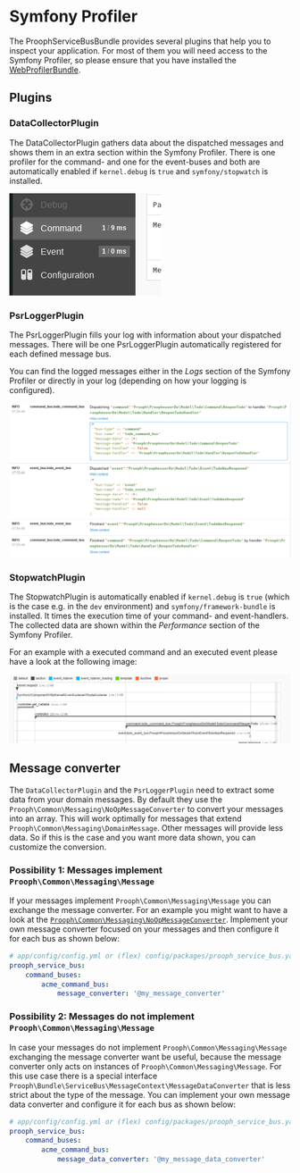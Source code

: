 # Symfony Profiler

The ProophServiceBusBundle provides several plugins that help you to inspect your application.
For most of them you will need access to the Symfony Profiler, so please ensure that you have installed the
[WebProfilerBundle](https://packagist.org/packages/symfony/web-profiler-bundle).

## Plugins

### DataCollectorPlugin

The DataCollectorPlugin gathers data about the dispatched messages and shows them in an extra section within
the Symfony Profiler.
There is one profiler for the command- and one for the event-buses
and both are automatically enabled if `kernel.debug` is `true` and `symfony/stopwatch` is installed.

![Example of a timeline with a command and an event](profiler_data_collector_sections.png)

### PsrLoggerPlugin

The PsrLoggerPlugin fills your log with information about your dispatched messages.
There will be one PsrLoggerPlugin automatically registered for each defined message bus.

You can find the logged messages either in the *Logs* section of the Symfony Profiler or directly in your log
(depending on how your logging is configured).

![Example of a timeline with a command and an event](profiler_logs.png)

### StopwatchPlugin

The StopwatchPlugin is automatically enabled if `kernel.debug` is `true`
(which is the case e.g. in the `dev` environment) and `symfony/framework-bundle` is installed.
It times the execution time of your command- and event-handlers.
The collected data are shown within the *Performance* section of the Symfony Profiler.

For an example with a executed command and an executed event please have a look at the following image:

![Example of a timeline with a command and an event](profiler_timeline.png)

## Message converter

The `DataCollectorPlugin` and the `PsrLoggerPlugin` need to extract some data from your domain messages.
By default they use the `Prooph\Common\Messaging\NoOpMessageConverter` to convert your messages into an array.
This will work optimally for messages that extend `Prooph\Common\Messaging\DomainMessage`.
Other messages will provide less data. 
So if this is the case and you want more data shown, you can customize the conversion.

### Possibility 1: Messages implement `Prooph\Common\Messaging\Message`

If your messages implement `Prooph\Common\Messaging\Message` you can exchange the message converter.
For an example you might want to have a look at the [`Prooph\Common\Messaging\NoOpMessageConverter`](https://github.com/prooph/common/blob/master/src/Messaging/NoOpMessageConverter.php).
Implement your own message converter focused on your messages and then configure it for each bus as shown below:

```yaml
# app/config/config.yml or (flex) config/packages/prooph_service_bus.yaml
prooph_service_bus:
    command_buses:
        acme_command_bus:
            message_converter: '@my_message_converter'
```
 

### Possibility 2: Messages do not implement `Prooph\Common\Messaging\Message`

In case your messages do not implement `Prooph\Common\Messaging\Message` exchanging the message converter want be useful,
because the message converter only acts on instances of `Prooph\Common\Messaging\Message`.
For this use case there is a special interface `Prooph\Bundle\ServiceBus\MessageContext\MessageDataConverter`
that is less strict about the type of the message.
You can implement your own message data converter and configure it for each bus as shown below:

```yaml
# app/config/config.yml or (flex) config/packages/prooph_service_bus.yaml
prooph_service_bus:
    command_buses:
        acme_command_bus:
            message_data_converter: '@my_message_data_converter'
```
